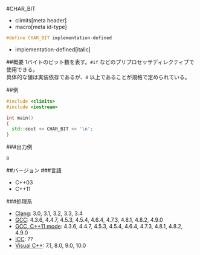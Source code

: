 #CHAR_BIT
* climits[meta header]
* macro[meta id-type]

```cpp
#define CHAR_BIT implementation-defined
```
* implementation-defined[italic]

##概要
1バイトのビット数を表す。`#if` などのプリプロセッサディレクティブで使用できる。  
具体的な値は実装依存であるが、`8` 以上であることが規格で定められている。

##例
```cpp
#include <climits>
#include <iostream>

int main()
{
  std::cout << CHAR_BIT << '\n';
}
```


###出力例
```
8
```

##バージョン
###言語
- C++03
- C++11


###処理系
- [Clang](/implementation.md#clang): 3.0, 3.1, 3.2, 3.3, 3.4
- [GCC](/implementation.md#gcc): 4.3.6, 4.4.7, 4.5.3, 4.5.4, 4.6.4, 4.7.3, 4.8.1, 4.8.2, 4.9.0
- [GCC, C++11 mode](/implementation.md#gcc): 4.3.6, 4.4.7, 4.5.3, 4.5.4, 4.6.4, 4.7.3, 4.8.1, 4.8.2, 4.9.0
- [ICC](/implementation.md#icc): ??
- [Visual C++](/implementation.md#visual_cpp): 7.1, 8.0, 9.0, 10.0
